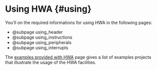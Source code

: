 
Using HWA {#using}
=========

You'll on the required informations for using HWA in the following pages:

 * @subpage using_header
 * @subpage using_instructions
 * @subpage using_peripherals
 * @subpage using_interrupts

The <a href="examples.html">examples provided with HWA</a> page gives a list of
examples projects that illustrate the usage of the HWA facilities.
